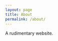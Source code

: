 ```yaml
---
layout: page
title: About
permalink: /about/
---
```


A rudimentary website.


[GitHub Projects]: https://github.com/ordinaryowl

